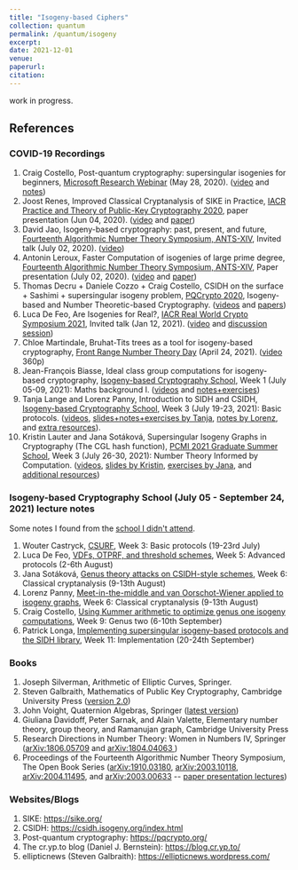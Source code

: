 ```yaml
---
title: "Isogeny-based Ciphers"
collection: quantum
permalink: /quantum/isogeny
excerpt:
date: 2021-12-01
venue: 
paperurl: 
citation: 
---
```

 
work in progress.

## References

### COVID-19 Recordings
1. Craig Costello, Post-quantum cryptography: supersingular isogenies for beginners, [Microsoft Research Webinar](https://www.microsoft.com/en-us/research/webinar/) (May 28, 2020). ([video](https://www.microsoft.com/en-us/research/video/post-quantum-cryptography-supersingular-isogenies-for-beginners/) and [notes](https://eprint.iacr.org/2019/1321.pdf))
2. Joost Renes, Improved Classical Cryptanalysis of SIKE in Practice, [IACR Practice and Theory of Public-Key Cryptography 2020](https://pkc.iacr.org/2020/), paper presentation (Jun 04, 2020). ([video](https://www.youtube.com/watch?v=QGIEbIzt6gk) and [paper](https://pkc.iacr.org/2020/program.php))
3. David Jao, Isogeny-based cryptography: past, present, and future, [Fourteenth Algorithmic Number Theory Symposium, ANTS-XIV](https://www.math.auckland.ac.nz/~sgal018/ANTS/schedule.html), Invited talk (July 02, 2020). ([video](https://www.youtube.com/watch?v=AoE-uQinzqU))
4. Antonin Leroux, Faster Computation of isogenies of large prime degree, [Fourteenth Algorithmic Number Theory Symposium, ANTS-XIV](https://www.math.auckland.ac.nz/~sgal018/ANTS/schedule.html), Paper presentation (July 02, 2020). ([video](https://www.youtube.com/watch?v=BA-mknsDMaY) and [paper](https://velusqrt.isogeny.org/))
5. Thomas Decru + Daniele Cozzo + Craig Costello, CSIDH on the surface + Sashimi + supersingular isogeny problem, [PQCrypto 2020](https://pqcrypto2020.inria.fr/program/), Isogeny-based and Number Theoretic-based Cryptography. ([videos](https://www.youtube.com/playlist?list=PLv9DOvVF-X96M-O2obeLYzhZ0Qj15p_wb) and [papers](https://pqcrypto2020.inria.fr/program/))
6. Luca De Feo,  Are Isogenies for Real?, [IACR Real World Crypto Symposium 2021](https://rwc.iacr.org/2021/), Invited talk (Jan 12, 2021). ([video](https://www.youtube.com/watch?v=EAe5dqWcxh4) and [discussion session](https://defeo.lu/docet/youtube/2021/01/12/rwc/))
7. Chloe Martindale, Bruhat-Tits trees as a tool for isogeny-based cryptography, [Front Range Number Theory Day](https://sites.google.com/colorado.edu/front-range-number-theory-day/spring-2021) (April 24, 2021). ([video](https://www.youtube.com/watch?v=5f3SGbrQlkk) 360p)
8. Jean-François Biasse, Ideal class group computations for isogeny-based cryptography, [Isogeny-based Cryptography School](https://isogenyschool2020.co.uk/), Week 1 (July 05-09, 2021): Maths background I. ([videos](https://www.youtube.com/playlist?list=PLasTV9KvJPBusFVpkCVh-W4dYyB9aNkay) and [notes+exercises](http://www.usf-crypto.org/class-groups/))
9. Tanja Lange and Lorenz Panny, Introduction to SIDH and CSIDH, [Isogeny-based Cryptography School](https://isogenyschool2020.co.uk/), Week 3 (July 19-23, 2021): Basic protocols. ([videos](https://www.youtube.com/playlist?list=PL6hzlGxGIS1Cnx3XS7ZD4wjcTmHqOEpTS), [slides+notes+exercises by Tanja](https://www.hyperelliptic.org/tanja/teaching/isogeny-school21/), [notes by Lorenz](https://yx7.cc/docs/misc/isog_bristol_notes.pdf), and [extra resources](https://hyperelliptic.org/tanja/teaching/pqcrypto21/)).
10. Kristin Lauter and Jana Sotáková, Supersingular Isogeny Graphs in Cryptography (The CGL hash function), [PCMI 2021 Graduate Summer School](https://www.ias.edu/pcmi/2021-graduate-summer-school-course-descriptions), Week 3 (July 26-30, 2021): Number Theory Informed by Computation. ([videos](https://www.youtube.com/playlist?list=PLldN_DpkXL3YpsmlyeN7Xop_TlNkMAsj9), [slides by Kristin](https://www.ias.edu/pcmi/pcmi-2021-gss-lecture-notes-and-problem-sets), [exercises by Jana](https://jana-sotakova.github.io/PCMI.html), and [additional resources](https://www.ias.edu/math/wam/2018))

### Isogeny-based Cryptography School (July 05 - September 24, 2021) lecture notes
Some notes I found from the [school I didn't attend](https://isogenyschool2020.co.uk/schedule/).
1. Wouter Castryck, [CSURF](https://homes.esat.kuleuven.be/~wcastryc/summer_school_csurf.pdf), Week 3: Basic protocols (19-23rd July)
2. Luca De Feo, [VDFs, OTPRF, and threshold schemes](https://defeo.lu/docet/assets/misc/2021-08-02-isogeny-school.pdf), Week 5: Advanced protocols (2-6th August)
3. Jana Sotáková, [Genus theory attacks on CSIDH-style schemes](https://jana-sotakova.github.io/DDH/DDH.pdf), Week 6: Classical cryptanalysis (9-13th August)
4. Lorenz Panny, [Meet-in-the-middle and van Oorschot-Wiener applied to isogeny graphs](https://yx7.cc/docs/misc/isogprob_bristol_notes.pdf), Week 6: Classical cryptanalysis (9-13th August)
5. Craig Costello, [Using Kummer arithmetic to optimize genus one isogeny computations](https://www.craigcostello.com.au/s/why-hyperelliptic.pdf), Week 9: Genus two (6-10th September) 
6. Patrick Longa, [Implementing supersingular isogeny-based protocols and the SIDH library](https://www.patricklonga.com/talks),  Week 11: Implementation (20-24th September)

### Books
1. Joseph Silverman, Arithmetic of Elliptic Curves, Springer.
2. Steven Galbraith, Mathematics of Public Key Cryptography, Cambridge University Press ([version 2.0](https://www.math.auckland.ac.nz/~sgal018/crypto-book/crypto-book.html))
3. John Voight, Quaternion Algebras, Springer ([latest version](https://math.dartmouth.edu/~jvoight/quat.html))
4. Giuliana Davidoff, Peter Sarnak, and Alain Valette, Elementary number theory, group theory, and Ramanujan graph, Cambridge University Press
5. Research Directions in Number Theory: Women in Numbers IV, Springer ([arXiv:1806.05709](https://arxiv.org/abs/1806.05709) and [arXiv:1804.04063
](https://arxiv.org/abs/1804.04063))
6. Proceedings of the Fourteenth Algorithmic Number Theory Symposium, The Open Book Series ([arXiv:1910.03180](https://arxiv.org/abs/1910.03180), [arXiv:2003.10118](https://arxiv.org/abs/2003.10118), [arXiv:2004.11495](https://arxiv.org/abs/2004.11495), and [arXiv:2003.00633](https://arxiv.org/abs/2003.00633) -- [paper presentation lectures](https://www.youtube.com/channel/UCdSSlKPQ57S8AlHaiclp26Q/videos))

### Websites/Blogs
1. SIKE: https://sike.org/
2. CSIDH: https://csidh.isogeny.org/index.html
3. Post-quantum cryptography: https://pqcrypto.org/
4. The cr.yp.to blog (Daniel J. Bernstein): https://blog.cr.yp.to/
5. ellipticnews (Steven Galbraith): https://ellipticnews.wordpress.com/ 
